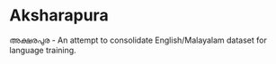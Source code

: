 # Aksharapura
അക്ഷരപുര - An attempt to consolidate English/Malayalam dataset for language training.
